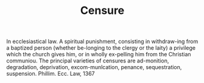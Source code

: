 ---
title: Censure
letter: C
permalink: "/definitions/bld-censure.html"
body: In ecclesiastical law. A spiritual punishment, consisting in withdraw-ing from
  a baptized person (whether be-longing to the clergy or the laity) a privilege which
  the church gives him, or in wholly ex-pelling him from the Christian communiou.
  The principal varieties of censures are ad-monition, degradation, deprivation, excom-munlcation,
  penance, sequestration, suspension. Phillim. Ecc. Law, 1367
published_at: '2018-07-07'
source: Black's Law Dictionary 2nd Ed (1910)
layout: post
---